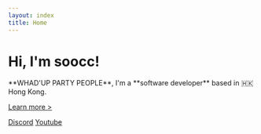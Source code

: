 ```yaml
---
layout: index
title: Home
---
```


<h1 id="hi-im-soocc" class="anim-typewriter">Hi, I'm soocc!</h1>
<p>**WHAD'UP PARTY PEOPLE**, I'm a **software developer** based in 🇭🇰 Hong Kong.</p>

<a id="gold-link" href="about">Learn more ></a>

<a id="discord-btn" class="btn" href="https://discord.gg/72UPzkfxXM">Discord</a>
<a id="youtube-btn" class="btn" href="https://youtube.com/sooccc">Youtube</a>
